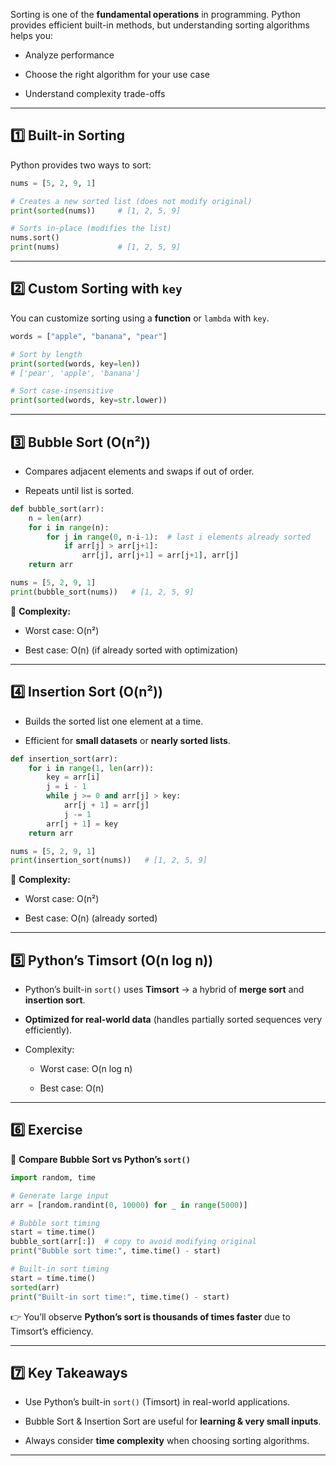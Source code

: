 Sorting is one of the **fundamental operations** in programming. Python provides efficient built-in methods, but understanding sorting algorithms helps you:

- Analyze performance
    
- Choose the right algorithm for your use case
    
- Understand complexity trade-offs
    

---

## 1️⃣ Built-in Sorting

Python provides two ways to sort:

```python
nums = [5, 2, 9, 1]

# Creates a new sorted list (does not modify original)
print(sorted(nums))     # [1, 2, 5, 9]

# Sorts in-place (modifies the list)
nums.sort()
print(nums)             # [1, 2, 5, 9]
```

---

## 2️⃣ Custom Sorting with `key`

You can customize sorting using a **function** or `lambda` with `key`.

```python
words = ["apple", "banana", "pear"]

# Sort by length
print(sorted(words, key=len))  
# ['pear', 'apple', 'banana']

# Sort case-insensitive
print(sorted(words, key=str.lower))  
```

---

## 3️⃣ Bubble Sort (O(n²))

- Compares adjacent elements and swaps if out of order.
    
- Repeats until list is sorted.
    

```python
def bubble_sort(arr):
    n = len(arr)
    for i in range(n):
        for j in range(0, n-i-1):  # last i elements already sorted
            if arr[j] > arr[j+1]:
                arr[j], arr[j+1] = arr[j+1], arr[j]
    return arr

nums = [5, 2, 9, 1]
print(bubble_sort(nums))   # [1, 2, 5, 9]
```

🔹 **Complexity:**

- Worst case: O(n²)
    
- Best case: O(n) (if already sorted with optimization)
    

---

## 4️⃣ Insertion Sort (O(n²))

- Builds the sorted list one element at a time.
    
- Efficient for **small datasets** or **nearly sorted lists**.
    

```python
def insertion_sort(arr):
    for i in range(1, len(arr)):
        key = arr[i]
        j = i - 1
        while j >= 0 and arr[j] > key:
            arr[j + 1] = arr[j]
            j -= 1
        arr[j + 1] = key
    return arr

nums = [5, 2, 9, 1]
print(insertion_sort(nums))   # [1, 2, 5, 9]
```

🔹 **Complexity:**

- Worst case: O(n²)
    
- Best case: O(n) (already sorted)
    

---

## 5️⃣ Python’s Timsort (O(n log n))

- Python’s built-in `sort()` uses **Timsort** → a hybrid of **merge sort** and **insertion sort**.
    
- **Optimized for real-world data** (handles partially sorted sequences very efficiently).
    
- Complexity:
    
    - Worst case: O(n log n)
        
    - Best case: O(n)
        

---

## 6️⃣ Exercise

🔹 **Compare Bubble Sort vs Python’s `sort()`**

```python
import random, time

# Generate large input
arr = [random.randint(0, 10000) for _ in range(5000)]

# Bubble sort timing
start = time.time()
bubble_sort(arr[:])  # copy to avoid modifying original
print("Bubble sort time:", time.time() - start)

# Built-in sort timing
start = time.time()
sorted(arr)
print("Built-in sort time:", time.time() - start)
```

👉 You’ll observe **Python’s sort is thousands of times faster** due to Timsort’s efficiency.

---

## 7️⃣ Key Takeaways

- Use Python’s built-in `sort()` (Timsort) in real-world applications.
    
- Bubble Sort & Insertion Sort are useful for **learning & very small inputs**.
    
- Always consider **time complexity** when choosing sorting algorithms.
    

---
